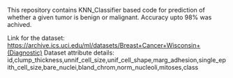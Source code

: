 This repository contains KNN_Classifier based code for prediction of whether a given tumor is benign or malignant.
Accuracy upto 98% was achived.


Link for the dataset: https://archive.ics.uci.edu/ml/datasets/Breast+Cancer+Wisconsin+(Diagnostic)
Dataset attribute details:
id,clump_thickness,unnif_cell_size,unif_cell_shape,marg_adhesion,single_epith_cell_size,bare_nuclei,bland_chrom,norm_nucleoli,mitoses,class
